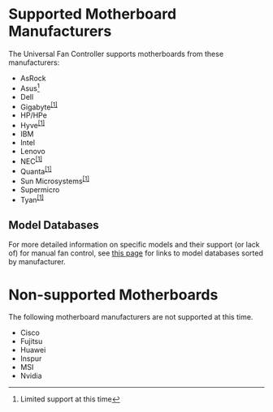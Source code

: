 # Supported Motherboard Manufacturers
The Universal Fan Controller supports motherboards from these manufacturers:
- AsRock
- Asus[^1]
- Dell
- Gigabyte<sup>[[1]](#footnote1)</sup>
- HP/HPe
- Hyve<sup>[[1]](#footnote1)</sup>
- IBM
- Intel
- Lenovo
- NEC<sup>[[1]](#footnote1)</sup>
- Quanta<sup>[[1]](#footnote1)</sup>
- Sun Microsystems<sup>[[1]](#footnote1)</sup>
- Supermicro
- Tyan<sup>[[1]](#footnote1)</sup>

## Model Databases
For more detailed information on specific models and their support (or lack of) for manual fan control, see [this page](/documentation/manufacturers/manufacturer-index.md) for links to model databases sorted by manufacturer.

[^1]: <a id="footnote1"></a> Limited support at this time

# Non-supported Motherboards
The following motherboard manufacturers are not supported at this time.
- Cisco
- Fujitsu
- Huawei
- Inspur
- MSI
- Nvidia

